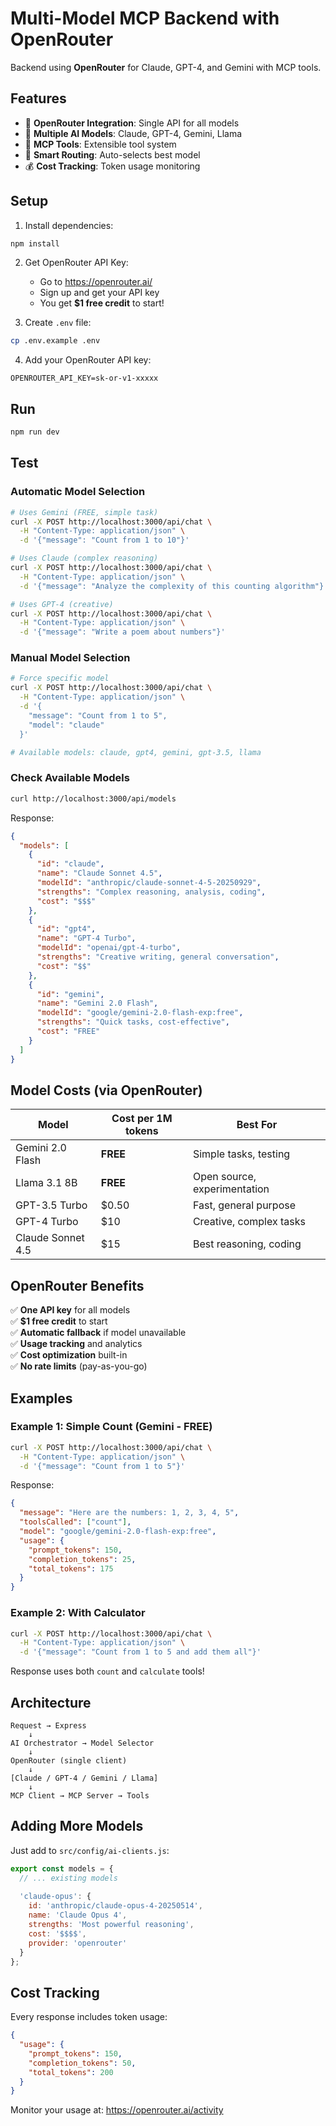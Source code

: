 # Multi-Model MCP Backend with OpenRouter

Backend using **OpenRouter** for Claude, GPT-4, and Gemini with MCP tools.

## Features

- 🚀 **OpenRouter Integration**: Single API for all models
- 🤖 **Multiple AI Models**: Claude, GPT-4, Gemini, Llama
- 🔧 **MCP Tools**: Extensible tool system
- 🎯 **Smart Routing**: Auto-selects best model
- 💰 **Cost Tracking**: Token usage monitoring

## Setup

1. Install dependencies:
```bash
npm install
```

2. Get OpenRouter API Key:
   - Go to https://openrouter.ai/
   - Sign up and get your API key
   - You get **$1 free credit** to start!

3. Create `.env` file:
```bash
cp .env.example .env
```

4. Add your OpenRouter API key:
```env
OPENROUTER_API_KEY=sk-or-v1-xxxxx
```

## Run
```bash
npm run dev
```

## Test

### Automatic Model Selection
```bash
# Uses Gemini (FREE, simple task)
curl -X POST http://localhost:3000/api/chat \
  -H "Content-Type: application/json" \
  -d '{"message": "Count from 1 to 10"}'

# Uses Claude (complex reasoning)
curl -X POST http://localhost:3000/api/chat \
  -H "Content-Type: application/json" \
  -d '{"message": "Analyze the complexity of this counting algorithm"}'

# Uses GPT-4 (creative)
curl -X POST http://localhost:3000/api/chat \
  -H "Content-Type: application/json" \
  -d '{"message": "Write a poem about numbers"}'
```

### Manual Model Selection
```bash
# Force specific model
curl -X POST http://localhost:3000/api/chat \
  -H "Content-Type: application/json" \
  -d '{
    "message": "Count from 1 to 5",
    "model": "claude"
  }'

# Available models: claude, gpt4, gemini, gpt-3.5, llama
```

### Check Available Models
```bash
curl http://localhost:3000/api/models
```

Response:
```json
{
  "models": [
    {
      "id": "claude",
      "name": "Claude Sonnet 4.5",
      "modelId": "anthropic/claude-sonnet-4-5-20250929",
      "strengths": "Complex reasoning, analysis, coding",
      "cost": "$$$"
    },
    {
      "id": "gpt4",
      "name": "GPT-4 Turbo",
      "modelId": "openai/gpt-4-turbo",
      "strengths": "Creative writing, general conversation",
      "cost": "$$"
    },
    {
      "id": "gemini",
      "name": "Gemini 2.0 Flash",
      "modelId": "google/gemini-2.0-flash-exp:free",
      "strengths": "Quick tasks, cost-effective",
      "cost": "FREE"
    }
  ]
}
```

## Model Costs (via OpenRouter)

| Model | Cost per 1M tokens | Best For |
|-------|-------------------|----------|
| Gemini 2.0 Flash | **FREE** | Simple tasks, testing |
| Llama 3.1 8B | **FREE** | Open source, experimentation |
| GPT-3.5 Turbo | $0.50 | Fast, general purpose |
| GPT-4 Turbo | $10 | Creative, complex tasks |
| Claude Sonnet 4.5 | $15 | Best reasoning, coding |

## OpenRouter Benefits

✅ **One API key** for all models  
✅ **$1 free credit** to start  
✅ **Automatic fallback** if model unavailable  
✅ **Usage tracking** and analytics  
✅ **Cost optimization** built-in  
✅ **No rate limits** (pay-as-you-go)  

## Examples

### Example 1: Simple Count (Gemini - FREE)
```bash
curl -X POST http://localhost:3000/api/chat \
  -H "Content-Type: application/json" \
  -d '{"message": "Count from 1 to 5"}'
```

Response:
```json
{
  "message": "Here are the numbers: 1, 2, 3, 4, 5",
  "toolsCalled": ["count"],
  "model": "google/gemini-2.0-flash-exp:free",
  "usage": {
    "prompt_tokens": 150,
    "completion_tokens": 25,
    "total_tokens": 175
  }
}
```

### Example 2: With Calculator
```bash
curl -X POST http://localhost:3000/api/chat \
  -H "Content-Type: application/json" \
  -d '{"message": "Count from 1 to 5 and add them all"}'
```

Response uses both `count` and `calculate` tools!

## Architecture
```
Request → Express
    ↓
AI Orchestrator → Model Selector
    ↓
OpenRouter (single client)
    ↓
[Claude / GPT-4 / Gemini / Llama]
    ↓
MCP Client → MCP Server → Tools
```

## Adding More Models

Just add to `src/config/ai-clients.js`:
```javascript
export const models = {
  // ... existing models
  
  'claude-opus': {
    id: 'anthropic/claude-opus-4-20250514',
    name: 'Claude Opus 4',
    strengths: 'Most powerful reasoning',
    cost: '$$$$',
    provider: 'openrouter'
  }
};
```

## Cost Tracking

Every response includes token usage:
```json
{
  "usage": {
    "prompt_tokens": 150,
    "completion_tokens": 50,
    "total_tokens": 200
  }
}
```

Monitor your usage at: https://openrouter.ai/activity